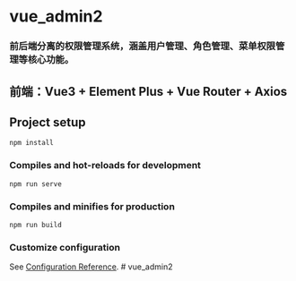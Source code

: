 # vue_admin2

### 前后端分离的权限管理系统，涵盖用户管理、角色管理、菜单权限管理等核心功能。


## 前端：Vue3 + Element Plus + Vue Router + Axios

## Project setup

```
npm install
```

### Compiles and hot-reloads for development

```
npm run serve
```

### Compiles and minifies for production

```
npm run build
```

### Customize configuration

See [Configuration Reference](https://cli.vuejs.org/config/).
#   v u e _ a d m i n 2 
 
 
